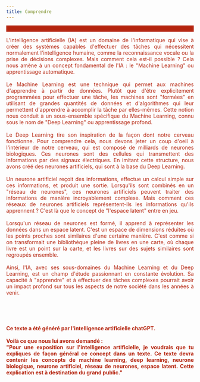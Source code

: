 ```yaml
---
title: Comprendre
---
```

<div style="background-color:#b5240e;margin-bottom:10px"><br></div>
<font color="#b5240e">
<p style="text-align: justify">L'intelligence artificielle (IA) est un domaine de l'informatique qui vise à créer des systèmes capables d'effectuer des tâches qui nécessitent normalement l'intelligence humaine, comme la reconnaissance vocale ou la prise de décisions complexes. Mais comment cela est-il possible ? Cela nous amène à un concept fondamental de l'IA : le "Machine Learning" ou apprentissage automatique.
<br><br>
Le Machine Learning est une technique qui permet aux machines d'apprendre à partir de données. Plutôt que d'être explicitement programmées pour effectuer une tâche, les machines sont "formées" en utilisant de grandes quantités de données et d'algorithmes qui leur permettent d'apprendre à accomplir la tâche par elles-mêmes. Cette notion nous conduit à un sous-ensemble spécifique du Machine Learning, connu sous le nom de "Deep Learning" ou apprentissage profond.
<br><br>
Le Deep Learning tire son inspiration de la façon dont notre cerveau fonctionne. Pour comprendre cela, nous devons jeter un coup d'oeil à l'intérieur de notre cerveau, qui est composé de milliards de neurones biologiques. Ces neurones sont des cellules qui transmettent des informations par des signaux électriques. En imitant cette structure, nous avons créé des neurones artificiels, qui sont à la base du Deep Learning.
<br><br>
Un neurone artificiel reçoit des informations, effectue un calcul simple sur ces informations, et produit une sortie. Lorsqu'ils sont combinés en un "réseau de neurones", ces neurones artificiels peuvent traiter des informations de manière incroyablement complexe. Mais comment ces réseaux de neurones artificiels représentent-ils les informations qu'ils apprennent ? C'est là que le concept de "l'espace latent" entre en jeu.
<br><br>
Lorsqu'un réseau de neurones est formé, il apprend à représenter les données dans un espace latent. C'est un espace de dimensions réduites où les points proches sont similaires d'une certaine manière. C'est comme si on transformait une bibliothèque pleine de livres en une carte, où chaque livre est un point sur la carte, et les livres sur des sujets similaires sont regroupés ensemble.
<br><br>
Ainsi, l'IA, avec ses sous-domaines du Machine Learning et du Deep Learning, est un champ d'étude passionnant en constante évolution. Sa capacité à "apprendre" et à effectuer des tâches complexes pourrait avoir un impact profond sur tous les aspects de notre société dans les années à venir.</p>
<br><br><br>
<p style="text-align: justify"><b>
Ce texte a été généré par l'intelligence artificielle  chatGPT.
<br><br>
Voilà ce que nous lui avons demandé :<br>
"Pour une exposition sur l'intelligence artificielle, je voudrais que tu expliques de façon général ce concept dans un texte. Ce texte devra contenir  les concepts de machine learning, deep learning, neurone biologique, neurone artificiel, réseau de neurones, espace latent. Cette explication est à destination du grand public."</b>
</p></font>